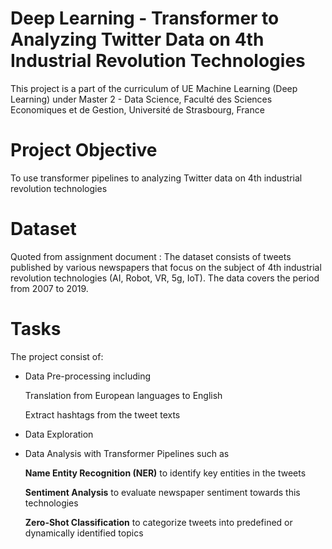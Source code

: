 # Deep Learning - Transformer to Analyzing Twitter Data on 4th Industrial Revolution Technologies
This project is a part of the curriculum of UE Machine Learning (Deep Learning) under Master 2 - Data Science,
Faculté des Sciences Economiques et de Gestion, Université de Strasbourg, France

# Project Objective
To use transformer pipelines to analyzing Twitter data on 4th industrial revolution technologies

# Dataset
Quoted from assignment document :
The dataset consists of tweets published by various newspapers that focus on the subject of 4th industrial revolution technologies (AI, Robot, VR, 5g, IoT). The data covers the period from 2007 to 2019.

# Tasks
The project consist of:
- Data Pre-processing
  including

  Translation from European languages to English

  Extract hashtags from the tweet texts
  
- Data Exploration 
- Data Analysis with Transformer Pipelines such as
  
  **Name Entity Recognition (NER)** to identify key entities in the tweets
  
  **Sentiment Analysis** to evaluate newspaper sentiment towards this technologies
  
  **Zero-Shot Classification** to categorize tweets into predefined or dynamically identified topics
